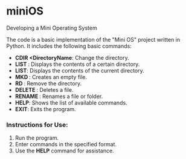 # miniOS
Developing a Mini Operating System

The code is a basic implementation of the "Mini OS" project written in Python. It includes the following basic commands:
- **CDIR <DirectoryName**: Change the directory.
- **LIST <DirectoryName>**: Displays the contents of a certain directory.
- **LIST**: Displays the contents of the current directory.  
- **MKD <filename>**: Creates an empty file.
- **RD <DirectoryName>**: Remove the directory.  
- **DELETE <filename>**: Deletes a file.  
- **RENAME <oldname> <newname>**: Renames a file or folder.  
- **HELP**: Shows the list of available commands.  
- **EXIT**: Exits the program.  

### Instructions for Use:
1. Run the program.  
2. Enter commands in the specified format.  
3. Use the **HELP** command for assistance.
